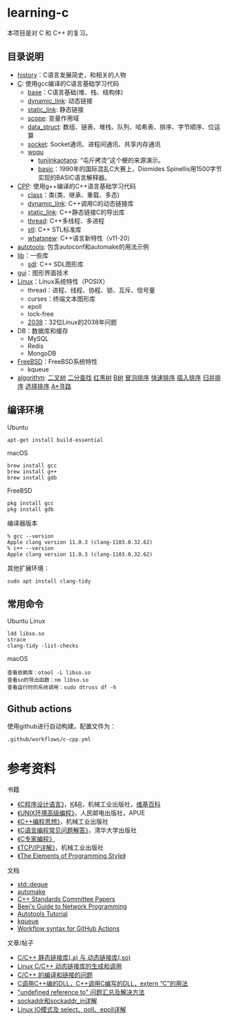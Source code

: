 # learning-c

本项目是对 C 和 C++ 的复习。

## 目录说明

* [history](history.md)：C语言发展简史，和相关的人物
* [C](C): 使用gcc编译的C语言基础学习代码
    * [base](C/base)：C语言基础(堆、栈、结构体)
    * [dynamic_link](C/dynamic_link): 动态链接
    * [static_link](C/static_link): 静态链接
    * [scope](C/scope): 变量作用域
    * [data_struct](C/data_struct): 数组、链表、堆栈、队列、哈希表、排序、字节顺序、位运算
    * [socket](C/socket): Socket通讯、进程间通讯、共享内存通讯
    * [woqu](C/woqu)
        * [tunjinkaotang](C/basic/tunjinkaotang): “屯斤拷烫”这个梗的来源演示。
        * [basic](C/woqu/basic)：1990年的国际混乱C大赛上，Diomides Spinellis用1500字节实现的BASIC语言解释器。
* [CPP](CPP): 使用g++编译的C++语言基础学习代码
    * [class](CPP/class)：类(类、继承、重载、多态)
    * [dynamic_link](CPP/dynamic_link): C++调用C的动态链接库
    * [static_link](CPP/static_link): C++静态链接C的导出库
    * [thread](CPP/thread): C++多线程、多进程
    * [stl](CPP/stl): C++ STL标准库
    * [whatsnew](CPP/whatsnew): C++语言新特性（v11-20）
* [autotools](autotools): 包含autoconf和automake的用法示例
* [lib](lib)：一些库
    * [sdl](lib/sdl): C++ SDL图形库
* [gui](gui/)：图形界面技术
* [Linux](Linux)：Linux系统特性（POSIX）
    * thread：进程、线程、协程、锁、互斥、信号量
    * curses：终端文本图形库
    * epoll
    * lock-free
    * [2038](Linux/2038.c)：32位Linux的2038年问题
* DB：数据库和缓存
    * MySQL
    * Redis
    * MongoDB
* [FreeBSD](FreeBSD)：FreeBSD系统特性
    * kqueue
* [algorithm](algorithm): 
[二叉树](https://zh.wikipedia.org/wiki/%E4%BA%8C%E5%8F%89%E6%A0%91)
[二分查找](https://zh.wikipedia.org/wiki/%E4%BA%8C%E5%88%86%E6%90%9C%E5%B0%8B%E6%BC%94%E7%AE%97%E6%B3%95)
[红黑树](https://zh.wikipedia.org/wiki/%E7%BA%A2%E9%BB%91%E6%A0%91)
[B树](https://zh.wikipedia.org/wiki/B%E6%A0%91)
[冒泡排序](https://zh.wikipedia.org/wiki/%E5%86%92%E6%B3%A1%E6%8E%92%E5%BA%8F)
[快速排序](https://zh.wikipedia.org/wiki/%E5%BF%AB%E9%80%9F%E6%8E%92%E5%BA%8F)
[插入排序](https://zh.wikipedia.org/wiki/%E6%8F%92%E5%85%A5%E6%8E%92%E5%BA%8F)
[归并排序](https://zh.wikipedia.org/wiki/%E5%BD%92%E5%B9%B6%E6%8E%92%E5%BA%8F)
[选择排序](https://zh.wikipedia.org/wiki/%E9%80%89%E6%8B%A9%E6%8E%92%E5%BA%8F)
[A*寻路](https://zh.wikipedia.org/wiki/A*%E6%90%9C%E5%B0%8B%E6%BC%94%E7%AE%97%E6%B3%95)

## 编译环境

Ubuntu
```
apt-get install build-essential
```

macOS
```
brew install gcc
brew install g++
brew install gdb
```

FreeBSD
```
pkg install gcc
pkg install gdb
```

编译器版本
```
% gcc --version
Apple clang version 11.0.3 (clang-1103.0.32.62)
% c++ --version
Apple clang version 11.0.3 (clang-1103.0.32.62)
```

其他扩展环境：
```
sudo apt install clang-tidy
```

## 常用命令

Ubuntu Linux
```
ldd libso.so
strace
clang-tidy -list-checks
```

macOS
```
查看依赖库：otool -L libso.so
查看so的导出函数：nm libso.so
查看运行时的系统调用：sudo dtruss df -h
```


## Github actions

使用github进行自动构建。配置文件为：
```
.github/workflows/c-cpp.yml
```

# 参考资料

书籍
- [《C程序设计语言》](https://book.douban.com/subject/1139336/)，[K](https://zh.wikipedia.org/wiki/%E5%B8%83%E8%90%8A%E6%81%A9%C2%B7%E6%9F%AF%E6%9E%97%E6%BC%A2)&[R](https://zh.wikipedia.org/wiki/%E4%B8%B9%E5%B0%BC%E6%96%AF%C2%B7%E9%87%8C%E5%A5%87)，机械工业出版社，[维基百科](https://zh.wikipedia.org/wiki/C%E7%A8%8B%E5%BA%8F%E8%AE%BE%E8%AE%A1%E8%AF%AD%E8%A8%80_(%E4%B9%A6))
- [《UNIX环境高级编程》](https://book.douban.com/subject/1788421/)，人民邮电出版社，APUE
- [《C++编程思想》](https://book.douban.com/subject/1101524/)，机械工业出版社
- [《C语言编程常见问题解答》](https://book.douban.com/subject/1247059/)，清华大学出版社
- [《C专家编程》](https://book.douban.com/subject/2377310/)
- [《TCP/IP详解》](https://book.douban.com/subject/1088054/)，机械工业出版社
- [《The Elements of Programming Style》](https://book.douban.com/subject/1470267/)

文档
- [std::deque](https://en.cppreference.com/w/cpp/container/deque)
- [automake](https://www.gnu.org/software/automake/manual/automake.html#true)
- [C++ Standards Committee Papers](http://open-std.org/JTC1/SC22/WG21/docs/papers/)
- [Beej's Guide to Network Programming](https://beej.us/guide/bgnet/html/)
- [Autotools Tutorial](https://www.lrde.epita.fr/~adl/autotools.html)
- [kqueue](https://www.freebsd.org/cgi/man.cgi?kqueue)
- [Workflow syntax for GitHub Actions](https://docs.github.com/en/actions/reference/workflow-syntax-for-github-actions#jobsjob_idstepsuses)

文章/帖子
- [C/C++ 静态链接库(.a) 与 动态链接库(.so)](https://www.cnblogs.com/52php/p/5681711.html)
- [Linux C/C++ 动态链接库的生成和调用](https://blog.csdn.net/alex_bean/article/details/83792988)
- [C/C++ 的编译和链接的问题](https://zhuanlan.zhihu.com/p/26643194)
- [C调用C++编的DLL，C++调用C编写的DLL，extern “C”的用法](https://blog.csdn.net/life_is_too_hard/article/details/52137271)
- ["undefined reference to" 问题汇总及解决方法](https://segmentfault.com/a/1190000006049907)
- [sockaddr和sockaddr_in详解](https://blog.csdn.net/will130/article/details/53326740)
- [Linux IO模式及 select、poll、epoll详解](https://segmentfault.com/a/1190000003063859)


